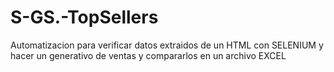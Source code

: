 # S-GS.-TopSellers
Automatizacion para verificar datos extraidos de un HTML con SELENIUM y hacer un generativo de ventas y compararlos en un archivo EXCEL
